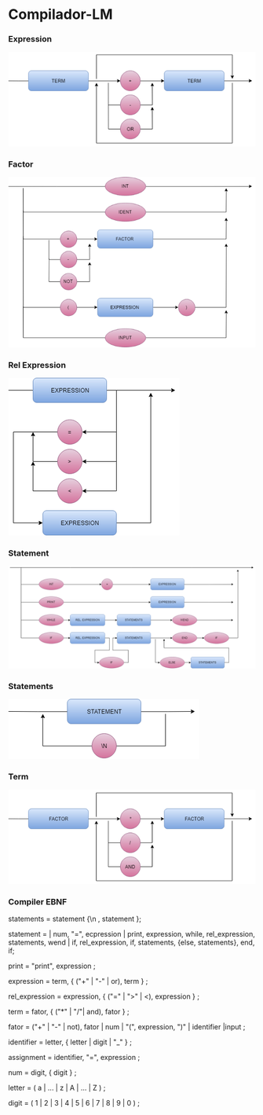 # Compilador-LM

### Expression
![Diagrama](./Imgs/EXPRESSION.png)
<br>

### Factor
![Diagrama2](./Imgs/FACTOR.png)
<br>

### Rel Expression
![Diagrama3](./Imgs/REL_EXPRESSION.png)
<br>

### Statement
![Diagrama4](./Imgs/STATEMENT.png)
<br>

### Statements
![Diagrama5](./Imgs/STATEMENTS.png)
<br>

### Term
![Diagrama6](./Imgs/TERM.png)
<br>

### Compiler EBNF

statements = statement {\n , statement };

statement =  | num, "=", ecpression | print, expression, while, rel_expression, statements, wend | if, rel_expression, if, statements, {else, statements}, end, if; 

print = "print", expression ;

expression = term, { ("+" | "-" | or), term } ;

rel_expression = expression, { ("=" | ">" | <), expression } ;

term = fator, { ("*" | "/"| and), fator } ;

fator = ("+" | "-" | not), fator | num | "(", expression, ")" | identifier |input ;

identifier = letter, { letter | digit | "_" } ;

assignment = identifier, "=", expression ;

num = digit, { digit } ;

letter = ( a | ... | z | A | ... | Z ) ;

digit = ( 1 | 2 | 3 | 4 | 5 | 6 | 7 | 8 | 9 | 0 ) ;
